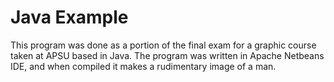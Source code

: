 # Java Example

This program was done as a portion of the final exam for a graphic course taken at APSU based in Java.
The program was written in Apache Netbeans IDE, and when compiled it makes a rudimentary image of a man.
